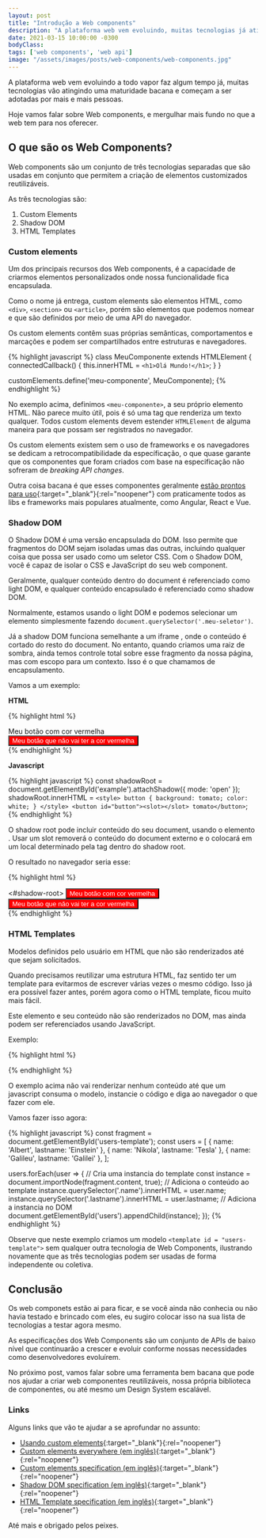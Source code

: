 ```yaml
---
layout: post
title: "Introdução a Web components"
description: "A plataforma web vem evoluindo, muitas tecnologias já atingiram uma grande maturidade e hoje vamos ver algumas dessa tecnologias com Web Components."
date: 2021-03-15 10:00:00 -0300
bodyClass:
tags: ['web components', 'web api']
image: "/assets/images/posts/web-components/web-components.jpg"
---
```


A plataforma web vem evoluindo a todo vapor faz algum tempo já, muitas tecnologias vão atingindo uma maturidade bacana e começam a ser adotadas por mais e mais pessoas.

Hoje vamos falar sobre Web components, e mergulhar mais fundo no que a web tem para nos oferecer.

## O que são os Web Components?

Web components são um conjunto de três tecnologias separadas que são usadas em conjunto que permitem a criação de elementos customizados reutilizáveis.

As três tecnologias são:

1. Custom Elements
2. Shadow DOM
3. HTML Templates


### Custom elements

Um dos principais recursos dos Web components, é a capacidade de criarmos elementos personalizados onde nossa funcionalidade fica encapsulada.

Como o nome já entrega, custom elements são elementos HTML, como `<div>`, `<section>` ou `<article>`, porém são elementos que podemos nomear e que são definidos por meio de uma API do navegador.

Os custom elements contêm suas próprias semânticas, comportamentos e marcações e podem ser compartilhados entre estruturas e navegadores.

{% highlight javascript %}
class MeuComponente extends HTMLElement {
  connectedCallback() {
    this.innerHTML = `<h1>Olá Mundo!</h1>`;
  }
}

customElements.define('meu-componente', MeuComponente);
{% endhighlight %}

No exemplo acima, definimos `<meu-componente>`,  a seu próprio elemento HTML. Não parece muito útil, pois é só uma tag que renderiza um texto qualquer. Todos custom elements devem estender `HTMLElement` de alguma maneira para que possam ser registrados no navegador.

Os custom elements existem sem o uso de frameworks e os navegadores se dedicam a retrocompatibilidade da específicação, o que quase garante que os componentes que foram criados com base na especificação não sofreram de  *breaking API changes*.

Outra coisa bacana é que esses componentes geralmente [estão prontos para uso](https://custom-elements-everywhere.com/){:target="_blank"}{:rel="noopener"} com praticamente todos as libs e frameworks mais populares atualmente, como Angular, React e Vue.

### Shadow DOM

O Shadow DOM é uma versão encapsulada do DOM. Isso permite que fragmentos do DOM sejam isoladas umas das outras, incluindo qualquer coisa que possa ser usado como um seletor CSS. Com o Shadow DOM, você é capaz de isolar o CSS e JavaScript do seu web component.

Geralmente, qualquer conteúdo dentro do document é referenciado como light DOM, e qualquer conteúdo encapsulado é referenciado como shadow DOM.

Normalmente, estamos usando o light DOM e podemos selecionar um elemento simplesmente fazendo `document.querySelector('.meu-seletor')`.

Já a shadow DOM funciona semelhante a um iframe , onde o conteúdo é cortado do resto do document. No entanto, quando criamos uma raiz de sombra, ainda temos controle total sobre esse fragmento da nossa página, mas com escopo para um contexto. Isso é o que chamamos de encapsulamento.

Vamos a um exemplo:

**HTML**

{% highlight html %}
<section>
    <div id="exemplo">Meu botão com cor vermelha</div>
    <button id="botao">Meu botão que não vai ter a cor vermelha</button>
</section>
{% endhighlight %}

**Javascript**

{% highlight javascript %}
const shadowRoot = document.getElementById('example').attachShadow({ mode: 'open' });
shadowRoot.innerHTML = `<style>
    button {
      background: tomato;
      color: white;
    }
</style>
<button id="button"><slot></slot> tomato</button>`;
{% endhighlight %}

O shadow root pode incluir conteúdo do seu document, usando o elemento <slot>.  Usar um slot removerá o conteúdo do document externo e o colocará em um local determinado pela tag <slot> dentro do shadow root.

O resultado no navegador seria esse:

{% highlight html %}
<section>
  <div id="exemplo">
    <!-- Pseudo-código usado para designar um shadow root -->
    <#shadow-root>
      <style>
      button {
        background: red;
        color: white;
      }
      </style>
      <button id="botao">Meu botão com cor vermelha</button>
    </#shadow-root>
  </div>
  <button id="botao">Meu botão que não vai ter a cor vermelha</button>
</section>
{% endhighlight %}

### HTML Templates

Modelos definidos pelo usuário em HTML que não são renderizados até que sejam solicitados.

Quando precisamos reutilizar uma estrutura HTML, faz sentido ter um template para evitarmos de escrever várias vezes o mesmo código. Isso já era possível fazer antes, porém agora como o HTML template, ficou muito mais fácil.

Este elemento e seu conteúdo não são renderizados no DOM, mas ainda podem ser referenciados usando JavaScript.

Exemplo:

{% highlight html %}
<template id="users-template">
  <li><span class="name"></span> &mdash; <span class="lastname"></span></li>
</template>

<ul id="users"></ul>
{% endhighlight %}

O exemplo acima não vai renderizar nenhum conteúdo até que um javascript consuma o modelo, instancie o código e diga ao navegador o que fazer com ele.

Vamos fazer isso agora:

{% highlight javascript %}
const fragment = document.getElementById('users-template');
const users = [
  { name: 'Albert', lastname: 'Einstein' },
  { name: 'Nikola', lastname: 'Tesla' },
  { name: 'Galileu', lastname: 'Galilei' },
];

users.forEach(user => {
  // Cria uma instancia do template
  const instance = document.importNode(fragment.content, true);
  // Adiciona o conteúdo ao template
  instance.querySelector('.name').innerHTML = user.name;
  instance.querySelector('.lastname').innerHTML = user.lastname;
  // Adiciona a instancia no DOM
  document.getElementById('users').appendChild(instance);
});
{% endhighlight %}


Observe que neste exemplo criamos um modelo `<template id = "users-template">` sem qualquer outra tecnologia de Web Components, ilustrando novamente que as três tecnologias podem ser usadas de forma independente ou coletiva.


## Conclusão

Os web componets estão ai para ficar, e se você ainda não conhecia ou não havia testado e brincado com eles, eu sugiro colocar isso na sua lista de tecnologias a testar agora mesmo.

As especificações dos Web Components são um conjunto de APIs de baixo nível que continuarão a crescer e evoluir conforme nossas necessidades como desenvolvedores evoluírem.

No próximo post, vamos falar sobre uma ferramenta bem bacana que pode nos ajudar a criar web componentes reutilizáveis,  nossa própria biblioteca de componentes, ou até mesmo um Design System escalável.

### Links

Alguns links que vão te ajudar a se aprofundar no assunto:

- [Usando custom elements](https://developer.mozilla.org/pt-BR/docs/Web/Web_Components/Using_custom_elements){:target="_blank"}{:rel="noopener"}
- [Custom elements everywhere (em inglês)](https://custom-elements-everywhere.com/){:target="_blank"}{:rel="noopener"}
- [Custom elements specification (em inglês)](https://html.spec.whatwg.org/multipage/custom-elements.html#custom-elements){:target="_blank"}{:rel="noopener"}
- [Shadow DOM specification (em inglês)](https://dom.spec.whatwg.org/#shadow-trees){:target="_blank"}{:rel="noopener"}
- [HTML Template specification (em inglês)](https://html.spec.whatwg.org/multipage/scripting.html#the-template-element){:target="_blank"}{:rel="noopener"}


Até mais e obrigado pelos peixes.
